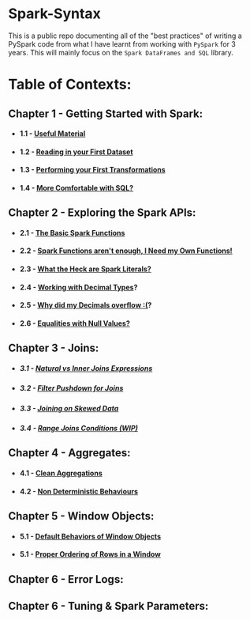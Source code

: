 # Spark-Syntax

This is a public repo documenting all of the "best practices" of writing a PySpark code from what I have learnt from working with `PySpark` for 3 years. This will mainly focus on the `Spark DataFrames and SQL` library. 

# Table of Contexts:

## Chapter 1 - Getting Started with Spark:
* #### 1.1 - [Useful Material]()
* #### 1.2 - [Reading in your First Dataset](https://github.com/ericxiao251/spark-syntax/blob/master/src/Chapter%201%20-%20Basics/Section%202%20-%20Reading%20your%20First%20Dataset.ipynb)
* #### 1.3 - [Performing your First Transformations](https://github.com/ericxiao251/spark-syntax/blob/master/src/Chapter%201%20-%20Basics/Section%203%20-%20Performing%20your%20First%20Transformations.ipynb)
* #### 1.4 - [More Comfortable with SQL?](https://github.com/ericxiao251/spark-syntax/blob/master/src/Chapter%201%20-%20Basics/Section%204%20-%20Spark%20SQL.ipynb)

## Chapter 2 - Exploring the Spark APIs:
* #### 2.1 - [The Basic Spark Functions]()
* #### 2.2 - [Spark Functions aren't enough, I Need my Own Functions!]()
* #### 2.3 - [What the Heck are Spark Literals?](https://github.com/ericxiao251/spark-syntax/blob/master/src/Chapter%201%20-%20Basics/Section%204%20-%20Equalities%20with%20Null%20Values.ipynb)
* #### 2.4 - [Working with Decimal Types]()?
* #### 2.5 - [Why did my Decimals overflow :(](https://github.com/ericxiao251/spark-syntax/blob/master/src/Chapter%201%20-%20Basics/Section%204%20-%20Equalities%20with%20Null%20Values.ipynb)?
* #### 2.6 - [Equalities with Null Values?](https://github.com/ericxiao251/spark-syntax/blob/master/src/Chapter%201%20-%20Basics/Section%204%20-%20Equalities%20with%20Null%20Values.ipynb)

## Chapter 3 - Joins:
* ##### 3.1 - [Natural vs Inner Joins Expressions](https://github.com/ericxiao251/spark-syntax/blob/master/src/Chapter%202%20-%20Joins/Section%201%20-%20Natural%20vs%20Inner%20Joins.ipynb)
* ##### 3.2 - [Filter Pushdown for Joins](https://github.com/ericxiao251/spark-syntax/blob/master/src/Chapter%202%20-%20Joins/Section%202%20-%20Filter%20Pushdown.ipynb)
* ##### 3.3 - [Joining on Skewed Data](https://github.com/ericxiao251/spark-syntax/blob/master/src/Chapter%202%20-%20Joins/Section%203%20-%20Joins%20on%20Skewed%20Data.ipynb)
* ##### 3.4 - [Range Joins Conditions (WIP)](https://github.com/ericxiao251/spark-syntax/blob/master/src/Chapter%202%20-%20Joins/Section%204%20-%20Range%20Join%20Conditions%20%5BTODO%5D.ipynb)

## Chapter 4 - Aggregates:
* #### 4.1 - [Clean Aggregations](https://github.com/ericxiao251/spark-syntax/blob/master/src/Chapter%203%20-%20Aggregates/Section%201%20-%20Clean%20Aggregations.ipynb)
* #### 4.2 - [Non Deterministic Behaviours](https://github.com/ericxiao251/spark-syntax/blob/master/src/Chapter%203%20-%20Aggregates/Section%202%20-%20Non%20Deterministic%20Behaviours.ipynb)

## Chapter 5 - Window Objects:
* #### 5.1 - [Default Behaviors of Window Objects](https://github.com/ericxiao251/spark-syntax/blob/master/src/Chapter%204%20-%20Window%20Objects/Section%201%20-%20Default%20Behaviors%20of%20Window%20Objects.ipynb)
* #### 5.1 - [Proper Ordering of Rows in a Window]()

## Chapter 6 - Error Logs:

## Chapter 6 - Tuning & Spark Parameters:

